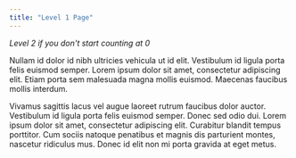 ```yaml
---
title: "Level 1 Page"
---
```


*Level 2 if you don't start counting at 0*

Nullam id dolor id nibh ultricies vehicula ut id elit. Vestibulum id ligula porta felis euismod semper. Lorem ipsum dolor sit amet, consectetur adipiscing elit. Etiam porta sem malesuada magna mollis euismod. Maecenas faucibus mollis interdum.

Vivamus sagittis lacus vel augue laoreet rutrum faucibus dolor auctor. Vestibulum id ligula porta felis euismod semper. Donec sed odio dui. Lorem ipsum dolor sit amet, consectetur adipiscing elit. Curabitur blandit tempus porttitor. Cum sociis natoque penatibus et magnis dis parturient montes, nascetur ridiculus mus. Donec id elit non mi porta gravida at eget metus.
